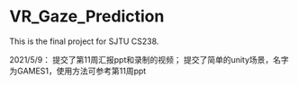 # VR_Gaze_Prediction

This is the final project for SJTU CS238.


2021/5/9：
提交了第11周汇报ppt和录制的视频；
提交了简单的unity场景，名字为GAMES1，使用方法可参考第11周ppt
